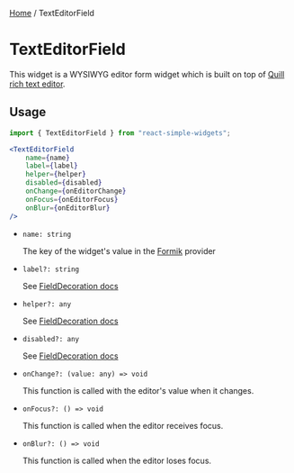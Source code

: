 [Home](../../../README.md) / TextEditorField

# TextEditorField

This widget is a WYSIWYG editor form widget which is built on top of [Quill rich text editor](https://quilljs.com/).

## Usage

```jsx
import { TextEditorField } from "react-simple-widgets";

<TextEditorField
    name={name}
    label={label}
    helper={helper}
    disabled={disabled}
    onChange={onEditorChange}
    onFocus={onEditorFocus}
    onBlur={onEditorBlur}
/>
```

-   `name: string`

    The key of the widget's value in the [Formik](https://jaredpalmer.com/formik/) provider

- `label?: string`

  See [FieldDecoration docs](../field-decoration/field-decoration-usage.md)

- `helper?: any`

  See [FieldDecoration docs](../field-decoration/field-decoration-usage.md)

-   `disabled?: any`

    See [FieldDecoration docs](../field-decoration/field-decoration-usage.md)

-   `onChange?: (value: any) => void`

    This function is called with the editor's value when it changes.
    
-   `onFocus?: () => void`

    This function is called when the editor receives focus.
    
-   `onBlur?: () => void`

    This function is called when the editor loses focus.
